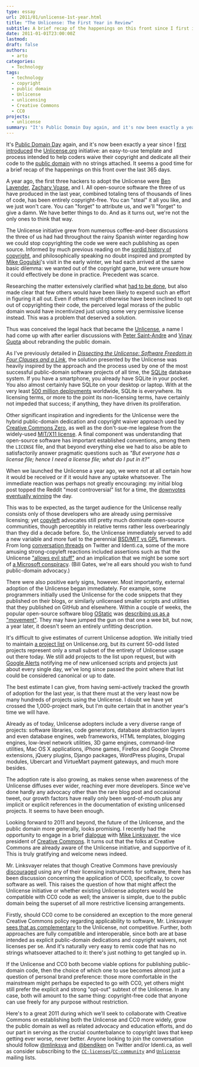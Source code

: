 ```yaml
---
type: essay
url: 2011/01/unlicense-1st-year.html
title: "The Unlicense: The First Year in Review"
subtitle: A brief recap of the happenings on this front since I first introduced the Unlicense.org initiative exactly a year ago.
date: 2011-01-01T23:00:00Z
lastmod:
draft: false
authors:
  - arto
categories:
  - Technology
tags:
  - technology
  - copyright
  - public domain
  - Unlicense
  - unlicensing
  - Creative Commons
  - CC0
projects:
  - unlicense
summary: "It's Public Domain Day again, and it's now been exactly a year since I first introduced the Unlicense.org initiative: an easy-to-use template and process intended to help coders waive their copyright and dedicate all their code to the public domain with no strings attached. It seems a good time for a brief recap of the happenings on this front over the last 365 days."
---
```


It's [Public Domain Day][] again, and it's now been exactly a year since I [first introduced][set-your-code-free] the
[Unlicense.org][] initiative: an easy-to-use template and process
intended to help coders waive their copyright and dedicate all
their code to the [public domain][] with no strings attached. It seems a good time for a brief recap of the happenings on this front over the last 365 days.

A year ago, the first three hackers to adopt the Unlicense were [Ben Lavender][], [Zachary Voase][], and I. All open-source software the three of us have produced in the last year, combined totaling tens of thousands of lines of code, has been entirely copyright-free. You can "steal" it all you like, and we just won't care. You can "forget" to attribute us, and we'll "forget" to give a damn. We have better things to do. And as it turns out, we're not the only ones to think that way.

The Unlicense initiative grew from numerous coffee-and-beer discussions the three of us had had throughout the rainy Spanish winter regarding how we could stop copyrighting the code we were each publishing as open source. Informed by much previous reading on the [sordid history of copyright][TSHoCatPoaPCW], and philosophically speaking no doubt inspired and prompted by [Mike Gogulski][]'s visit in the early winter, we had each arrived at the same basic dilemma: we wanted out of the copyright game, but were unsure how it could effectively be done in practice. Precedent was scarce.

Researching the matter extensively clarified what [had to be done][dissection], but also made clear that few others would have been likely to expend such an effort in figuring it all out. Even if others might otherwise have been inclined to opt out of copyrighting their code, the perceived legal morass of the public domain would have incentivized just using some very permissive license instead. This was a problem that deserved a solution.

Thus was conceived the legal hack that became the [Unlicense][Unlicense.org], a name I had come up with after earlier discussions with [Peter Saint-Andre][] and [Vinay Gupta][] about rebranding the public domain.

As I've previously detailed in [_Dissecting the Unlicense: Software Freedom in Four Clauses and a Link_][dissection], the solution presented by the Unlicense was heavily inspired by the approach and the process used by one of the most successful public-domain software projects of all time, the [SQLite][] database system. If you have a smartphone, you already have SQLite in your pocket. You also almost certainly have SQLite on your desktop or laptop. With at the very least [500 million deployments][SQLite stats] worldwide, SQLite is everywhere. Its licensing terms, or more to the point its non-licensing terms, have certainly not impeded that success; if anything, they have driven its proliferation.

Other significant inspiration and ingredients for the Unlicense were the hybrid public-domain dedication and copyright waiver approach used by [Creative Commons Zero][CC0], as well as the don't-sue-me legalese from the widely-used [MIT/X11 license][MIT]. A final component was understanding that open-source software has important established conventions, among them the `LICENSE` file, and that beyond everything else we had to also be able to satisfactorily answer pragmatic questions such as _"But everyone has a license file; hence I need a license file; what do I put in it?"_

When we launched the Unlicense a year ago, we were not at all certain how it would be received or if it would have any uptake whatsoever. The immediate reaction was perhaps not greatly encouraging: my initial blog post topped the Reddit "most controversial" list for a time, the [downvotes eventually winning][Reddit] the day.

This was to be expected, as the target audience for the Unlicense really consists only of those developers who are already using permissive licensing; yet [copyleft][] advocates still pretty much dominate open-source communities, though perceptibly in relative terms rather less overbearingly than they did a decade before. So, the Unlicense immediately served to add a new variable and more fuel to the perennial [BSD/MIT vs GPL][] flamewars. From long [conversation threads][copyleft chatter] on Twitter and Identi.ca, some of the more amusing strong-copyleft reactions included assertions such as that the Unlicense ["allows evil stuff"][evil stuff] and an implication that we might be some sort of [a Microsoft conspiracy][MSFT conspiracy]. (Bill Gates, we're all ears should you wish to fund public-domain advocacy.)

There were also positive early signs, however. Most importantly, external adoption of the Unlicense began immediately. For example, some programmers initially used the Unlicense for the code snippets that they published on their blogs, or similarly unlicensed smaller scripts and utilities that they published on GitHub and elsewhere. Within a couple of weeks, the popular open-source software blog [OStatic][] was [describing us as a "movement"][OStatic post]. They may have jumped the gun on that one a wee bit, but now, a year later, it doesn't seem an entirely unfitting description.

It's difficult to give estimates of current Unlicense adoption. We initially tried to maintain [a project list](https://unlicense.org/#unlicensed-free-software) on Unlicense.org, but its current 50-odd listed projects represent only a small subset of the entirety of Unlicense usage out there today. We still add projects to the list upon request, but with [Google Alerts][] notifying me of new unlicensed scripts and projects just about every single day, we've long since passed the point where that list could be considered canonical or up to date.

The best estimate I can give, from having semi-actively tracked the growth of adoption for the last year, is that there must at the very least now be many hundreds of projects using the Unlicense. I doubt we have yet crossed the 1,000-project mark, but I'm quite certain that in another year's time we will have.

Already as of today, Unlicense adopters include a very diverse range of projects: software libraries, code generators, database abstraction layers and even database engines, web frameworks, HTML templates, blogging engines, low-level network utilities, 3D game engines, command-line utilities, Mac OS X applications, iPhone games, Firefox and Google Chrome extensions, jQuery plugins, Django packages, WordPress plugins, Drupal modules, Ubercart and VirtueMart payment gateways, and much more besides.

The adoption rate is also growing, as makes sense when awareness of the Unlicense diffuses ever wider, reaching ever more developers. Since we've done hardly any advocacy other than the rare blog post and occasional tweet, our growth factors have really only been word-of-mouth plus any implicit or explicit references in the documentation of existing unlicensed projects. It seems to have been enough.

Looking forward to 2011 and beyond, the future of the Unlicense, and the public domain more generally, looks promising.  I recently had the opportunity to engage in a brief [dialogue][ML dialogue] with [Mike Linksvayer][], the vice president of [Creative Commons][]. It turns out that the folks at Creative Commons are already aware of the Unlicense initiative, and supportive of it. This is truly gratifying and welcome news indeed.

Mr. Linksvayer relates that though Creative Commons have previously [discouraged][CCsw] using any of their licensing instruments for software, there has been discussion concerning the application of CC0, specifically, to cover software as well. This raises the question of how that might affect the Unlicense initiative or whether existing Unlicense adopters would be compatible with CC0 code as well; the answer is simple, due to the public domain being the superset of all more restrictive licensing arrangements.

Firstly, should CC0 come to be considered an exception to the more general Creative Commons policy regarding applicability to software, Mr. Linksvayer [sees that as complementary][gondwanaland] to the Unlicense, not competitive. Further, both approaches are fully compatible and interoperable, since both are at base intended as explicit public-domain dedications and copyright waivers, not licenses per se. And it's naturally very easy to remix code that has no strings whatsoever attached to it: there's just nothing to get tangled up in.

If the Unlicense and CC0 both become viable options for publishing public-domain code, then the choice of which one to use becomes almost just a question of personal brand preference: those more comfortable in the mainstream might perhaps be expected to go with CC0, yet others might still prefer the explicit and strong "opt-out" subtext of the Unlicense. In any case, both will amount to the same thing: copyright-free code that anyone can use freely for any purpose without restriction.

Here's to a great 2011 during which we'll seek to collaborate with Creative Commons on establishing both the Unlicense and CC0 more widely, grow the public domain as well as related advocacy and education efforts, and do our part in serving as the crucial counterbalance to copyright laws that keep getting ever worse, never better. Anyone looking to join the conversation should follow [@mlinksva][] and [@bendiken][] on Twitter and/or Identi.ca, as well as consider subscribing to the [`CC-licenses`][cc-licenses]/[`CC-community`][cc-community] and [`Unlicense`][mailing list] mailing lists.

[@mlinksva]:          https://twitter.com/mlinksva
[@bendiken]:          https://twitter.com/bendiken
[cc-licenses]:        https://lists.ibiblio.org/mailman/listinfo/cc-licenses
[cc-community]:       https://lists.ibiblio.org/mailman/listinfo/cc-community
[CC0]:                https://creativecommons.org/publicdomain/zero/1.0/
[CCsw]:               https://wiki.creativecommons.org/FAQ#Can_I_use_a_Creative_Commons_license_for_software.3F
[ML dialogue]:        https://groups.google.com/group/unlicense/browse_thread/thread/6a7f4f1c9d0d1b10
[Mike Linksvayer]:    https://creativecommons.org/about/people#ml
[Creative Commons]:   https://creativecommons.org

[gondwanaland]:       https://gondwanaland.com/mlog/2011/01/01/your-public-domain-day/
[public domain]:      https://me.stpeter.im/essays/publicdomain.html
[Ben Lavender]:       https://twitter.com/bhuga
[Zachary Voase]:      https://twitter.com/zacharyvoase
[Mike Gogulski]:      https://twitter.com/mikegogulski
[Mike Linksvayer]:    https://gondwanaland.com/mlog/
[Creative Commons]:   https://creativecommons.org
[SQLite]:             https://www.sqlite.org
[SQLite stats]:       https://www.sqlite.org/mostdeployed.html
[Peter Saint-Andre]:  https://twitter.com/stpeter
[Vinay Gupta]:        https://twitter.com/leashless
[copyleft chatter]:   https://identi.ca/conversation/18829324#notice-18829383
[MSFT conspiracy]:    https://identi.ca/notice/18831908
[evil stuff]:         https://identi.ca/notice/18829999
[Google Alerts]:      https://www.google.com/alerts
[Reddit]:             https://www.reddit.com/r/programming/comments/akrur/set_your_code_free/
[Topsy]:              https://topsy.com/tb/unlicense.org
[OStatic]:            https://ostatic.com
[OStatic post]:       https://ostatic.com/blog/the-unlicense-a-license-for-no-license
[Public Domain Day]:  https://www.law.duke.edu/cspd/publicdomainday
[MIT]:                https://en.wikipedia.org/wiki/MIT_License
[CC0]:                https://creativecommons.org/publicdomain/zero/1.0/
[BSD/MIT vs GPL]:     https://www.softpanorama.org/Copyright/index.shtml
[copyleft]:           https://en.wikipedia.org/wiki/Copyleft
[set-your-code-free]: https://ar.to/2010/01/set-your-code-free
[dissection]:         https://ar.to/2010/01/dissecting-the-unlicense
[Unlicense.org]:      https://unlicense.org
[mailing list]:       https://groups.google.com/group/unlicense
[WAotPD]:             https://me.stpeter.im/essays/publicdomain.html
[natural right]:      https://en.wikipedia.org/wiki/Natural_law
[TSHoCatPoaPCW]:      https://questioncopyright.org/promise
